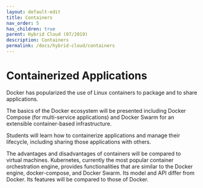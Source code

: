 ```yaml
---
layout: default-edit
title: Containers
nav_order: 5
has_children: true
parent: Hybrid Cloud (07/2019)
description: Containers
permalink: /docs/hybrid-cloud/containers
---
```


# Containerized Applications

Docker has popularized the use of Linux containers to package and to
share applications.

The basics of the Docker ecosystem will be presented including Docker
Compose (for multi-service applications) and Docker Swarm for an
extensible container-based infrastructure.

Students will learn how to containerize applications and manage their
lifecycle, including sharing those applications with others.

The advantages and disadvantages of containers will be compared to
virtual machines.  Kubernetes, currently the most popular container
orchestration engine, provides functionalities that are similar to the
Docker engine, docker-compose, and Docker Swarm. Its model and API
differ from Docker. Its features will be compared to those of Docker.
